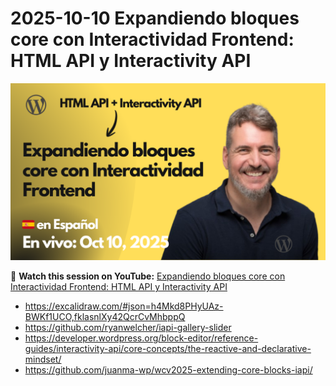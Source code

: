 # 2025-10-10 Expandiendo bloques core con Interactividad Frontend: HTML API y Interactivity API

[![](./thumbnail.png)](https://www.youtube.com/live/S3n0OlhwL_U?si=0l2VesuML_ZfktMa)


🎥 **Watch this session on YouTube:** [Expandiendo bloques core con Interactividad Frontend: HTML API y Interactivity API](https://www.youtube.com/live/S3n0OlhwL_U?si=0l2VesuML_ZfktMa)

- https://excalidraw.com/#json=h4Mkd8PHyUAz-BWKf1UCO,fklasnlXy42QcrCvMhbppQ
- https://github.com/ryanwelcher/iapi-gallery-slider
- https://developer.wordpress.org/block-editor/reference-guides/interactivity-api/core-concepts/the-reactive-and-declarative-mindset/
- https://github.com/juanma-wp/wcv2025-extending-core-blocks-iapi/
